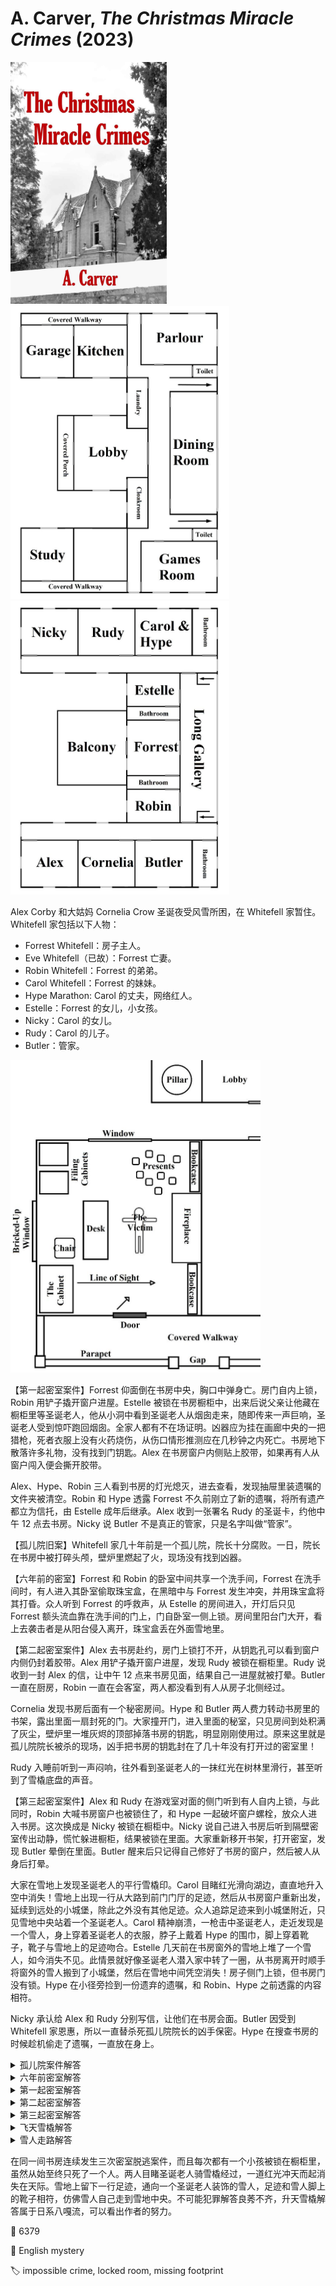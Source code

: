 # A. Carver, <i>The Christmas Miracle Crimes</i> (2023)

<img src=images/2023_cover.jpg width=250/>

<img src=images/2023_floor_plan_1f.jpg width=350/>
<img src=images/2023_floor_plan_2f.jpg width=350/>

Alex Corby 和大姑妈 Cornelia Crow 圣诞夜受风雪所困，在 Whitefell 家暂住。Whitefell 家包括以下人物：

* Forrest Whitefell：房子主人。
* Eve Whitefell（已故）：Forrest 亡妻。
* Robin Whitefell：Forrest 的弟弟。
* Carol Whitefell：Forrest 的妹妹。
* Hype Marathon: Carol 的丈夫，网络红人。
* Estelle：Forrest 的女儿，小女孩。
* Nicky：Carol 的女儿。
* Rudy：Carol 的儿子。
* Butler：管家。

<img src=images/2023_study.jpg width=400/>

【第一起密室案件】Forrest 仰面倒在书房中央，胸口中弹身亡。房门自内上锁，Robin 用铲子撬开窗户进屋。Estelle 被锁在书房橱柜中，出来后说父亲让他藏在橱柜里等圣诞老人，他从小洞中看到圣诞老人从烟囱走来，随即传来一声巨响，圣诞老人受到惊吓跑回烟囱。全家人都有不在场证明。凶器应为挂在画廊中央的一把猎枪，死者衣服上没有火药烧伤，从伤口情形推测应在几秒钟之内死亡。书房地下散落许多礼物，没有找到门钥匙。Alex 在书房窗户内侧贴上胶带，如果再有人从窗户闯入便会撕开胶带。

Alex、Hype、Robin 三人看到书房的灯光熄灭，进去查看，发现抽屉里装遗嘱的文件夹被清空。Robin 和 Hype 透露 Forrest 不久前刚立了新的遗嘱，将所有遗产都立为信托，由 Estelle 成年后继承。Alex 收到一张署名 Rudy 的圣诞卡，约他中午 12 点去书房。Nicky 说 Butler 不是真正的管家，只是名字叫做“管家”。

【孤儿院旧案】Whitefell 家几十年前是一个孤儿院，院长十分腐败。一日，院长在书房中被打碎头颅，壁炉里燃起了火，现场没有找到凶器。

【六年前的密室】Forrest 和 Robin 的卧室中间共享一个洗手间，Forrest 在洗手间时，有人进入其卧室偷取珠宝盒，在黑暗中与 Forrest 发生冲突，并用珠宝盒将其打昏。众人听到 Forrest 的呼救声，从 Estelle 的房间进入，开灯后只见 Forrest 额头流血靠在洗手间的门上，门自卧室一侧上锁。房间里阳台门大开，看上去袭击者是从阳台侵入离开，珠宝盒丢在外面雪地里。

【第二起密室案件】Alex 去书房赴约，房门上锁打不开，从钥匙孔可以看到窗户内侧仍封着胶带。Alex 用铲子撬开窗户进屋，发现 Rudy 被锁在橱柜里。Rudy 说收到一封 Alex 的信，让中午 12 点来书房见面，结果自己一进屋就被打晕。Butler 一直在厨房，Robin 一直在会客室，两人都没看到有人从房子北侧经过。

Cornelia 发现书房后面有一个秘密房间。Hype 和 Butler 两人费力转动书房里的书架，露出里面一扇封死的门。大家撞开门，进入里面的秘室，只见房间到处积满了灰尘，壁炉里一堆灰烬的顶部掉落书房的钥匙，明显刚刚使用过。原来这里就是孤儿院院长被杀的现场，凶手把书房的钥匙封在了几十年没有打开过的密室里！

Rudy 入睡前听到一声闷响，往外看到圣诞老人的一抹红光在树林里滑行，甚至听到了雪橇底盘的声音。

【第三起密室案件】Alex 和 Rudy 在游戏室对面的侧门听到有人自内上锁，与此同时，Robin 大喊书房窗户也被锁住了，和 Hype 一起破坏窗户螺栓，放众人进入书房。这次换成是 Nicky 被锁在橱柜中。Nicky 说自己进入书房后听到隔壁密室传出动静，慌忙躲进橱柜，结果被锁在里面。大家重新移开书架，打开密室，发现 Butler 晕倒在里面。Butler 醒来后只记得自己修好了书房的窗户，然后被人从身后打晕。

大家在雪地上发现圣诞老人的平行雪橇印。Carol 目睹红光滑向湖边，直直地升入空中消失！雪地上出现一行从大路到前门门厅的足迹，然后从书房窗户重新出发，延续到远处的小城堡，除此之外没有其他足迹。众人追踪足迹来到小城堡附近，只见雪地中央站着一个圣诞老人。Carol 精神崩溃，一枪击中圣诞老人，走近发现是一个雪人，身上穿着圣诞老人的衣服，脖子上戴着 Hype 的围巾，脚上穿着靴子，靴子与雪地上的足迹吻合。Estelle 几天前在书房窗外的雪地上堆了一个雪人，如今消失不见。此情景就好像圣诞老人潜入家中转了一圈，从书房离开时顺手将窗外的雪人搬到了小城堡，然后在雪地中间凭空消失！房子侧门上锁，但书房门没有锁。Hype 在小径旁捡到一份遗弃的遗嘱，和 Robin、Hype 之前透露的内容相符。

Nicky 承认给 Alex 和 Rudy 分别写信，让他们在书房会面。Butler 因受到 Whitefell 家恩惠，所以一直替杀死孤儿院院长的凶手保密。Hype 在搜查书房的时候趁机偷走了遗嘱，一直放在身上。

<details><summary>孤儿院案件解答</summary>
房子总共有八个烟囱，相邻的壁炉共用一个烟囱。Forrest 在楼上把自己的煤从烟囱倒下去，有一半的概率进入楼下 Carol 的房间。Carol 用多余的煤填满袜子，砸死院长，然后把煤倒在火里烧掉。
</details>

<details><summary>六年前密室解答</summary>
Estelle 是 Robin 和 Eve 的女儿，这个秘密藏在 Eve 的珠宝盒里。Robin 侵入 Forrest 卧室偷出珠宝盒，但不会打开，只好从阳台丢入外面雪地。Robin 从洗手间进入自己卧室离开，然后和众人一起从 Estelle 的卧室进入 Forrest 卧室，趁人不注意锁上洗手间的门。
</details>

<details><summary>第一起密室解答</summary>
Robin 把猎枪扔在小路旁的积雪中，偷走 Hype 的围巾，进入书房正上方 Cornelia 的房间，把围巾一端绑在床脚上，一端伸入烟囱，计划用猎枪杀死 Forrest 伪造自杀，然后把书房里的珠宝盒系在围巾上，从楼上房间拉走。没想到 Forrest 让 Estelle 藏在橱柜里，自己扮演成圣诞老人放礼物。（伏线：雪人穿的衣服上有近距离火药燃烧和远距离散射弹两种痕迹，说明被击中两次，第一次是 Forest 装扮成圣诞老人被凶手击中，第二次是雪人被 Carol 击中。）Robin 进入书房撞见装扮成圣诞老人的 Forrest，无法伪造自杀，只好对他开枪，Forrest 走了几步倒地身亡。Estelle 在橱柜中看到圣诞老人走过，忍不住叫出声音，Robin 听到声音，慌忙将她锁在橱柜里。Robin 把礼物袋子倒空，脱下圣诞老人的衣服装在袋子里，系在围巾一端，从楼上拉走。Robin 把书房钥匙从壁炉烟囱丢下，结果没有掉入书房，而是掉入隔壁的密室。
</details>

<details><summary>第二起密室解答</summary>
Butler 不是一直在厨房，中间曾短暂离开，确认房子侧门是否锁好。Robin 趁这个时间段经过厨房由车库门外出，从正门进入书房，打晕 Rudy。Alex 从钥匙孔确认窗户内侧贴着封条，便跑到窗下撬窗进屋，但 Robin 利用时间差抢先一步从窗户离开，Alex 撬窗时封条其实已经解开。
</details>

<details><summary>第三起密室解答</summary>
Robin 打晕 Butler，取下书架上的书减轻重量，这样一个人也可以转动书架，打开隔壁密室。Robin 把 Butler 搬进密室，转回书架，把 Nicky 锁在橱柜里，然后在书房找到了珠宝盒。Robin 和 Alex 分手后飞快地从窗户进入书房，抢在 Alex 开门前把前门自内锁住，然后跑回窗外大喊窗户锁住了，正好 Hype 赶到。Robin 当着 Hype 的面假装破坏窗户螺栓，其实窗户本来就是打开的。Hype 晚上戴墨镜，看不清 Robin 的动作。
</details>

<details><summary>飞天雪橇解答</summary>
Robin 骑自行车外出，计划将珠宝盒丢入湖中销毁，Rudy 和 Carol 看到的红光是自行车灯。Robin 骑自行车冲向湖中，刹车不及，抓住系在树上的一根绳子制动，结果被甩飞到空中，被 Carol 看到，以为是雪橇升天。Robin 骑自行车回家的时候在雪地上留下第二道轮胎印，与外出时的轮胎印一起组成平行雪橇印。
</details>

<details><summary>雪人走路解答</summary>
Robin 在下雪期间把雪人搬到小城堡，足迹被雪覆盖，等雪停后倒退走回书房窗下。他从书房的门离开，所以没法从外面上锁。大路到门厅的足迹是他单脚蹦过去，再单脚倒退蹦回来。Robin 有一双和 Forrest 一样的靴子，一双给雪人穿上，一双自己穿着伪造足迹（伏线：早上只有 Robin 没有穿靴子去追圣诞老人）。
</details>

在同一间书房连续发生三次密室脱逃案件，而且每次都有一个小孩被锁在橱柜里，虽然从始至终只死了一个人。两人目睹圣诞老人骑雪橇经过，一道红光冲天而起消失在天际。雪地上留下一行足迹，通向一个圣诞老人装饰的雪人，足迹和雪人脚上的靴子相符，仿佛雪人自己走到雪地中央。不可能犯罪解答良莠不齐，升天雪橇解答属于日系八嘎流，可以看出作者的努力。

:link: 6379

:file_folder: English mystery

:label: impossible crime, locked room, missing footprint
